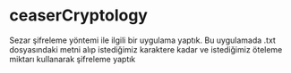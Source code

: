 # ceaserCryptology
Sezar şifreleme yöntemi ile ilgili bir uygulama yaptık. Bu uygulamada .txt dosyasındaki metni alıp istediğimiz karaktere kadar ve istediğimiz öteleme miktarı kullanarak şifreleme yaptık
